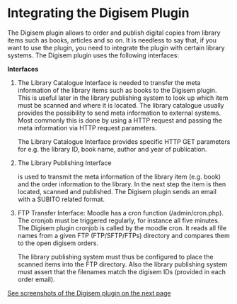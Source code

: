 Integrating the Digisem Plugin
============

<p>
The Digisem plugin allows to order and publish digital copies from library items such as books, articles and so on. It is needless to say that, if you want to use the plugin, you need to integrate the plugin with certain library systems. The Digisem plugin uses the following interfaces:
</p>

<p><strong>Interfaces</strong></p>
<ol>
<li><p>The <underline>Library Catalogue Interface</underline> is needed to transfer the meta information of the library items such as books to the Digisem plugin. This is useful later in the library publishing system to look up which item must be scanned and where it is located. The library catalogue usually provides the possibility to send meta information to external systems. Most commonly this is done by using a HTTP request and passing the meta information via HTTP request parameters. </p>
<p>The Library Catalogue Interface provides specific HTTP GET parameters for e.g. the library ID, book name, author and year of publication.</p> </li>
<li>The <underline>Library Publishing Interface</underline></p> is used to transmit the meta information of the library item (e.g. book) and the order information to the library. In the next step the item is then located, scanned and published. The Digisem plugin sends an email with a SUBITO related format. </li>
<li><p><underline>FTP Transfer Interface</underline>: Moodle has a cron function (/admin/cron.php). The cronjob must be triggered regularly, for instance all five minutes. The Digisem plugin cronjob is called by the moodle cron. It reads all file names from a given FTP (FTP/SFTP/FTPs) directory and compares them to the open digisem orders. </p>
<p>The library publishing system must thus be configured to place the scanned items into the FTP directory. Also the library publishing system must assert that the filenames match the digisem IDs (provided in each order email). 
</p></li>
</ol>
<p></p>
<p><a href="https://github.com/digisem/digisem-docs/blob/master/Screenshots.md">See screenshots of the Digisem plugin on the next page</a></p>
